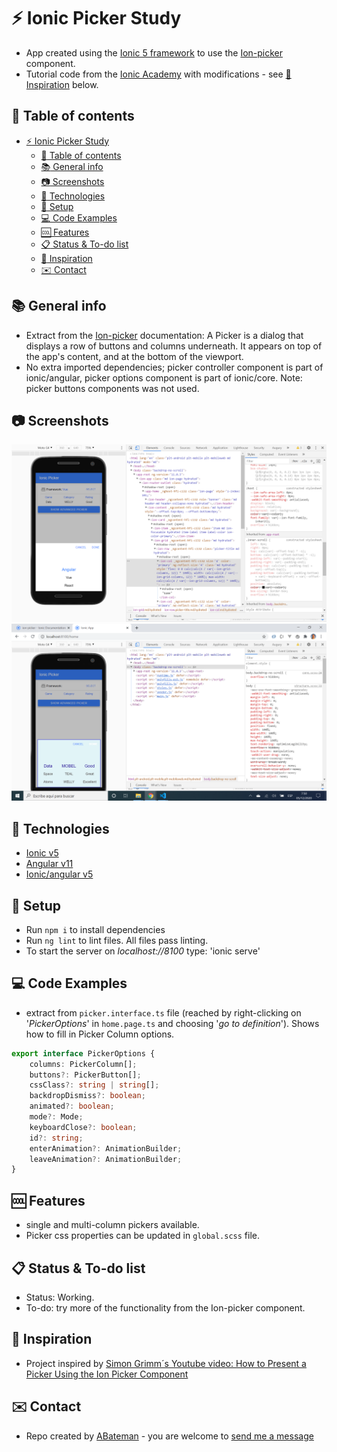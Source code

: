 # :zap: Ionic Picker Study

* App created using the [Ionic 5 framework](https://ionicframework.com/docs) to use the [Ion-picker](https://ionicframework.com/docs/api/picker) component.
* Tutorial code from the [Ionic Academy](https://ionicacademy.com) with modifications - see [:clap: Inspiration](#clap-inspiration) below.

## :page_facing_up: Table of contents

* [:zap: Ionic Picker Study](#zap-ionic-picker-study)
  * [:page_facing_up: Table of contents](#page_facing_up-table-of-contents)
  * [:books: General info](#books-general-info)
  * [:camera: Screenshots](#camera-screenshots)
  * [:signal_strength: Technologies](#signal_strength-technologies)
  * [:floppy_disk: Setup](#floppy_disk-setup)
  * [:computer: Code Examples](#computer-code-examples)
  * [:cool: Features](#cool-features)
  * [:clipboard: Status & To-do list](#clipboard-status--to-do-list)
  * [:clap: Inspiration](#clap-inspiration)
  * [:envelope: Contact](#envelope-contact)

## :books: General info

* Extract from the [Ion-picker](https://ionicframework.com/docs/api/picker) documentation: A Picker is a dialog that displays a row of buttons and columns underneath. It appears on top of the app's content, and at the bottom of the viewport.
* No extra imported dependencies; picker controller component is part of ionic/angular, picker options component is part of ionic/core. Note: picker buttons components was not used.

## :camera: Screenshots

![image](./img/picker.png)
![image](./img/advance-picker.png)

## :signal_strength: Technologies

* [Ionic v5](https://ionicframework.com/)
* [Angular v11](https://angular.io/)
* [Ionic/angular v5](https://www.npmjs.com/package/@ionic/angular)

## :floppy_disk: Setup

* Run `npm i` to install dependencies
* Run `ng lint` to lint files. All files pass linting.
* To start the server on _localhost://8100_ type: 'ionic serve'

## :computer: Code Examples

* extract from `picker.interface.ts` file (reached by right-clicking on '_PickerOptions_' in `home.page.ts` and choosing '_go to definition_'). Shows how to fill in Picker Column options.

```typescript
export interface PickerOptions {
    columns: PickerColumn[];
    buttons?: PickerButton[];
    cssClass?: string | string[];
    backdropDismiss?: boolean;
    animated?: boolean;
    mode?: Mode;
    keyboardClose?: boolean;
    id?: string;
    enterAnimation?: AnimationBuilder;
    leaveAnimation?: AnimationBuilder;
}
```

## :cool: Features

* single and multi-column pickers available.
* Picker css properties can be updated in `global.scss` file.

## :clipboard: Status & To-do list

* Status: Working.
* To-do: try more of the functionality from the Ion-picker component.

## :clap: Inspiration

* Project inspired by [Simon Grimm´s Youtube video: How to Present a Picker Using the Ion Picker Component](https://www.youtube.com/watch?v=bEjw--B8jS0)

## :envelope: Contact

* Repo created by [ABateman](https://www.andrewbateman.org) - you are welcome to [send me a message](https://andrewbateman.org/contact)
